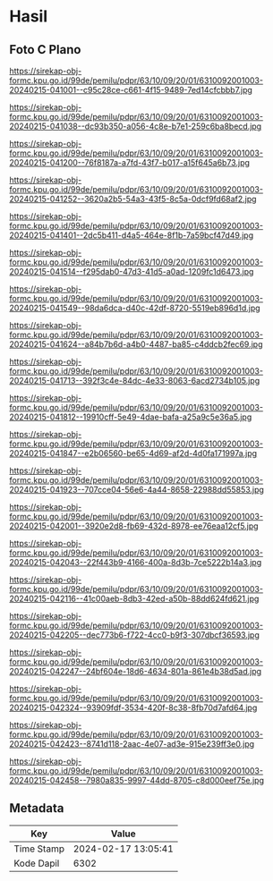 # Hasil

## Foto C Plano

https://sirekap-obj-formc.kpu.go.id/99de/pemilu/pdpr/63/10/09/20/01/6310092001003-20240215-041001--c95c28ce-c661-4f15-9489-7ed14cfcbbb7.jpg

https://sirekap-obj-formc.kpu.go.id/99de/pemilu/pdpr/63/10/09/20/01/6310092001003-20240215-041038--dc93b350-a056-4c8e-b7e1-259c6ba8becd.jpg

https://sirekap-obj-formc.kpu.go.id/99de/pemilu/pdpr/63/10/09/20/01/6310092001003-20240215-041200--76f8187a-a7fd-43f7-b017-a15f645a6b73.jpg

https://sirekap-obj-formc.kpu.go.id/99de/pemilu/pdpr/63/10/09/20/01/6310092001003-20240215-041252--3620a2b5-54a3-43f5-8c5a-0dcf9fd68af2.jpg

https://sirekap-obj-formc.kpu.go.id/99de/pemilu/pdpr/63/10/09/20/01/6310092001003-20240215-041401--2dc5b411-d4a5-464e-8f1b-7a59bcf47d49.jpg

https://sirekap-obj-formc.kpu.go.id/99de/pemilu/pdpr/63/10/09/20/01/6310092001003-20240215-041514--f295dab0-47d3-41d5-a0ad-1209fc1d6473.jpg

https://sirekap-obj-formc.kpu.go.id/99de/pemilu/pdpr/63/10/09/20/01/6310092001003-20240215-041549--98da6dca-d40c-42df-8720-5519eb896d1d.jpg

https://sirekap-obj-formc.kpu.go.id/99de/pemilu/pdpr/63/10/09/20/01/6310092001003-20240215-041624--a84b7b6d-a4b0-4487-ba85-c4ddcb2fec69.jpg

https://sirekap-obj-formc.kpu.go.id/99de/pemilu/pdpr/63/10/09/20/01/6310092001003-20240215-041713--392f3c4e-84dc-4e33-8063-6acd2734b105.jpg

https://sirekap-obj-formc.kpu.go.id/99de/pemilu/pdpr/63/10/09/20/01/6310092001003-20240215-041812--19910cff-5e49-4dae-bafa-a25a9c5e36a5.jpg

https://sirekap-obj-formc.kpu.go.id/99de/pemilu/pdpr/63/10/09/20/01/6310092001003-20240215-041847--e2b06560-be65-4d69-af2d-4d0fa171997a.jpg

https://sirekap-obj-formc.kpu.go.id/99de/pemilu/pdpr/63/10/09/20/01/6310092001003-20240215-041923--707cce04-56e6-4a44-8658-22988dd55853.jpg

https://sirekap-obj-formc.kpu.go.id/99de/pemilu/pdpr/63/10/09/20/01/6310092001003-20240215-042001--3920e2d8-fb69-432d-8978-ee76eaa12cf5.jpg

https://sirekap-obj-formc.kpu.go.id/99de/pemilu/pdpr/63/10/09/20/01/6310092001003-20240215-042043--22f443b9-4166-400a-8d3b-7ce5222b14a3.jpg

https://sirekap-obj-formc.kpu.go.id/99de/pemilu/pdpr/63/10/09/20/01/6310092001003-20240215-042116--41c00aeb-8db3-42ed-a50b-88dd624fd621.jpg

https://sirekap-obj-formc.kpu.go.id/99de/pemilu/pdpr/63/10/09/20/01/6310092001003-20240215-042205--dec773b6-f722-4cc0-b9f3-307dbcf36593.jpg

https://sirekap-obj-formc.kpu.go.id/99de/pemilu/pdpr/63/10/09/20/01/6310092001003-20240215-042247--24bf604e-18d6-4634-801a-861e4b38d5ad.jpg

https://sirekap-obj-formc.kpu.go.id/99de/pemilu/pdpr/63/10/09/20/01/6310092001003-20240215-042324--93909fdf-3534-420f-8c38-8fb70d7afd64.jpg

https://sirekap-obj-formc.kpu.go.id/99de/pemilu/pdpr/63/10/09/20/01/6310092001003-20240215-042423--8741d118-2aac-4e07-ad3e-915e239ff3e0.jpg

https://sirekap-obj-formc.kpu.go.id/99de/pemilu/pdpr/63/10/09/20/01/6310092001003-20240215-042458--7980a835-9997-44dd-8705-c8d000eef75e.jpg


## Metadata

| Key        | Value               |
| ---------- | ------------------- |
| Time Stamp | 2024-02-17 13:05:41 |
| Kode Dapil | 6302                |



